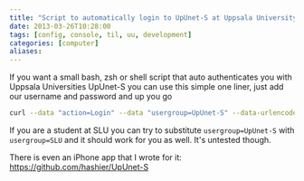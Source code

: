 ```yaml
---
title: "Script to automatically login to UpUnet-S at Uppsala University"
date: 2013-03-26T10:28:00
tags: [config, console, til, uu, development]
categories: [computer]
aliases:
---
```


If you want a small bash, zsh or shell script that auto authenticates you with Uppsala Universities UpUnet-S you can use this simple one liner, just add our username and password and up you go

<!--more-->

```bash
curl --data "action=Login" --data "usergroup=UpUnet-S" --data-urlencode "username=YOUR_USERNAME" --data-urlencode "password=YOUR_PASSWORD" https://netlogon.student.uu.se
```

If you are a student at SLU you can try to substitute `usergroup=UpUnet-S` with `usergroup=SLU` and it should work for you as well. It's untested though.

There is even an iPhone app that I wrote for it: <https://github.com/hashier/UpUnet-S>
